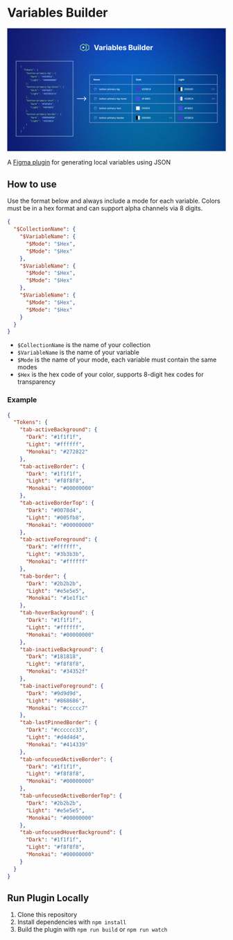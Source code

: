 # Variables Builder

![Cover](https://github.com/miguelsolorio/figma-variables-builder/blob/main/assets/cover.png?raw=true)

A [Figma plugin](https://www.figma.com/community/plugin/1319728928151105267) for generating local variables using JSON

## How to use

Use the format below and always include a mode for each variable. Colors must be in a hex format and can support alpha channels via 8 digits.

```json
{
  "$CollectionName": {
    "$VariableName": {
      "$Mode": "$Hex",
      "$Mode": "$Hex"
    },
    "$VariableName": {
      "$Mode": "$Hex",
      "$Mode": "$Hex"
    },
    "$VariableName": {
      "$Mode": "$Hex",
      "$Mode": "$Hex"
    }
  }
}
```

- `$CollectionName` is the name of your collection
- `$VariableName` is the name of your variable
- `$Mode` is the name of your mode, each variable must contain the same modes
- `$Hex` is the hex code of your color, supports 8-digit hex codes for transparency

### Example

```json
{
  "Tokens": {
    "tab-activeBackground": {
      "Dark": "#1f1f1f",
      "Light": "#ffffff",
      "Monokai": "#272822"
    },
    "tab-activeBorder": {
      "Dark": "#1f1f1f",
      "Light": "#f8f8f8",
      "Monokai": "#00000000"
    },
    "tab-activeBorderTop": {
      "Dark": "#0078d4",
      "Light": "#005fb8",
      "Monokai": "#00000000"
    },
    "tab-activeForeground": {
      "Dark": "#ffffff",
      "Light": "#3b3b3b",
      "Monokai": "#ffffff"
    },
    "tab-border": {
      "Dark": "#2b2b2b",
      "Light": "#e5e5e5",
      "Monokai": "#1e1f1c"
    },
    "tab-hoverBackground": {
      "Dark": "#1f1f1f",
      "Light": "#ffffff",
      "Monokai": "#00000000"
    },
    "tab-inactiveBackground": {
      "Dark": "#181818",
      "Light": "#f8f8f8",
      "Monokai": "#34352f"
    },
    "tab-inactiveForeground": {
      "Dark": "#9d9d9d",
      "Light": "#868686",
      "Monokai": "#ccccc7"
    },
    "tab-lastPinnedBorder": {
      "Dark": "#cccccc33",
      "Light": "#d4d4d4",
      "Monokai": "#414339"
    },
    "tab-unfocusedActiveBorder": {
      "Dark": "#1f1f1f",
      "Light": "#f8f8f8",
      "Monokai": "#00000000"
    },
    "tab-unfocusedActiveBorderTop": {
      "Dark": "#2b2b2b",
      "Light": "#e5e5e5",
      "Monokai": "#00000000"
    },
    "tab-unfocusedHoverBackground": {
      "Dark": "#1f1f1f",
      "Light": "#f8f8f8",
      "Monokai": "#00000000"
    }
  }
}
```

## Run Plugin Locally

1. Clone this repository
2. Install dependencies with `npm install`
3. Build the plugin with `npm run build` or `npm run watch`
